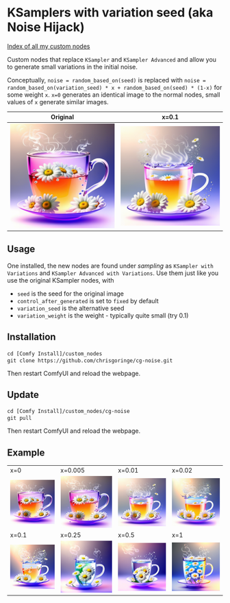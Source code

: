 # KSamplers with variation seed (aka Noise Hijack)

[Index of all my custom nodes](https://github.com/chrisgoringe/cg-nodes-index)

Custom nodes that replace `KSampler` and `KSampler Advanced` and allow you to generate small variations in the initial noise.

Conceptually, `noise = random_based_on(seed)` is replaced with `noise = random_based_on(variation_seed) * x + random_based_on(seed) * (1-x)` for some weight `x`. `x=0` generates an identical image to the normal nodes, small values of `x` generate similar images.

|Original|x=0.1|
|-|-|
|![Original](docs/variation_000.png)|![Variation](docs/variation_010.png)|

## Usage

One installed, the new nodes are found under *sampling* as `KSampler with Variations` and `KSampler Advanced with Variations`. Use them just like you use the original KSampler nodes, with

- `seed` is the seed for the original image
- `control_after_generated` is set to `fixed` by default
- `variation_seed` is the alternative seed
- `variation_weight` is the weight - typically quite small (try 0.1)

## Installation

```
cd [Comfy Install]/custom_nodes
git clone https://github.com/chrisgoringe/cg-noise.git
```
Then restart ComfyUI and reload the webpage.

## Update

```
cd [Comfy Install]/custom_nodes/cg-noise
git pull
```
Then restart ComfyUI and reload the webpage.

## Example

|||||
|-|-|-|-|
|x=0|x=0.005|x=0.01|x=0.02|
|![Original](docs/variation_000.png)|![x=0.005](docs/variation_005.png)|![x=0.010](docs/variation_010.png)|![x=0.2](docs/variation_020.png)|
|x=0.1|x=0.25|x=0.5|x=1|
|![x=0.1](docs/variation_100.png)|![x=0.25](docs/variation_250.png)|![x=05](docs/variation_500.png)|![x=1](docs/variation_1000.png)|
